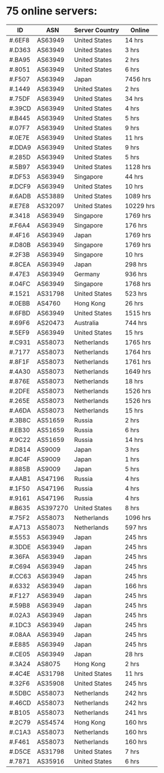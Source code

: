 # 75 online servers:

| ID | ASN | Server Country | Online |
| ------ | ------ | ------ | ------ |
| #.6EF8 | AS63949 | United States | 14 hrs |
| #.D363 | AS63949 | United States | 3 hrs |
| #.BA95 | AS63949 | United States | 2 hrs |
| #.8051 | AS63949 | United States | 6 hrs |
| #.F507 | AS63949 | Japan | 7456 hrs |
| #.1449 | AS63949 | United States | 2 hrs |
| #.75DF | AS63949 | United States | 34 hrs |
| #.39CD | AS63949 | United States | 4 hrs |
| #.B445 | AS63949 | United States | 5 hrs |
| #.07F7 | AS63949 | United States | 9 hrs |
| #.0E7E | AS63949 | United States | 11 hrs |
| #.DDA9 | AS63949 | United States | 9 hrs |
| #.285D | AS63949 | United States | 5 hrs |
| #.5B97 | AS63949 | United States | 1128 hrs |
| #.DF53 | AS63949 | Singapore | 44 hrs |
| #.DCF9 | AS63949 | United States | 10 hrs |
| #.6ADB | AS53889 | United States | 1089 hrs |
| #.E7E8 | AS32097 | United States | 10229 hrs |
| #.3418 | AS63949 | Singapore | 1769 hrs |
| #.F6A4 | AS63949 | Singapore | 176 hrs |
| #.4F16 | AS63949 | Japan | 1769 hrs |
| #.D80B | AS63949 | Singapore | 1769 hrs |
| #.2F3B | AS63949 | Singapore | 10 hrs |
| #.8CEA | AS63949 | Japan | 298 hrs |
| #.47E3 | AS63949 | Germany | 936 hrs |
| #.04FC | AS63949 | Singapore | 1768 hrs |
| #.1521 | AS31798 | United States | 523 hrs |
| #.0EBB | AS4760 | Hong Kong | 26 hrs |
| #.6FBD | AS63949 | United States | 1515 hrs |
| #.69F6 | AS20473 | Australia | 744 hrs |
| #.5EF9 | AS63949 | United States | 15 hrs |
| #.C931 | AS58073 | Netherlands | 1765 hrs |
| #.7177 | AS58073 | Netherlands | 1764 hrs |
| #.8F1F | AS58073 | Netherlands | 1761 hrs |
| #.4A30 | AS58073 | Netherlands | 1649 hrs |
| #.876E | AS58073 | Netherlands | 18 hrs |
| #.2DFE | AS58073 | Netherlands | 1526 hrs |
| #.265E | AS58073 | Netherlands | 1526 hrs |
| #.A6DA | AS58073 | Netherlands | 15 hrs |
| #.3B8C | AS51659 | Russia | 2 hrs |
| #.EB30 | AS51659 | Russia | 6 hrs |
| #.9C22 | AS51659 | Russia | 14 hrs |
| #.D814 | AS9009 | Japan | 3 hrs |
| #.8C4F | AS9009 | Japan | 1 hrs |
| #.885B | AS9009 | Japan | 5 hrs |
| #.AAB1 | AS47196 | Russia | 4 hrs |
| #.1F50 | AS47196 | Russia | 4 hrs |
| #.9161 | AS47196 | Russia | 4 hrs |
| #.B635 | AS397270 | United States | 8 hrs |
| #.75F2 | AS58073 | Netherlands | 1096 hrs |
| #.A713 | AS58073 | Netherlands | 597 hrs |
| #.5553 | AS63949 | Japan | 245 hrs |
| #.3DDE | AS63949 | Japan | 245 hrs |
| #.36FA | AS63949 | Japan | 245 hrs |
| #.C694 | AS63949 | Japan | 245 hrs |
| #.CC63 | AS63949 | Japan | 245 hrs |
| #.6332 | AS63949 | Japan | 166 hrs |
| #.F127 | AS63949 | Japan | 245 hrs |
| #.59B8 | AS63949 | Japan | 245 hrs |
| #.02A3 | AS63949 | Japan | 245 hrs |
| #.1DC3 | AS63949 | Japan | 245 hrs |
| #.08AA | AS63949 | Japan | 245 hrs |
| #.E885 | AS63949 | Japan | 245 hrs |
| #.CE05 | AS63949 | Japan | 28 hrs |
| #.3A24 | AS8075 | Hong Kong | 2 hrs |
| #.4C4E | AS31798 | United States | 11 hrs |
| #.32F6 | AS35908 | United States | 245 hrs |
| #.5DBC | AS58073 | Netherlands | 242 hrs |
| #.46CD | AS58073 | Netherlands | 242 hrs |
| #.B105 | AS58073 | Netherlands | 241 hrs |
| #.2C79 | AS54574 | Hong Kong | 160 hrs |
| #.C1A3 | AS58073 | Netherlands | 160 hrs |
| #.F461 | AS58073 | Netherlands | 160 hrs |
| #.D5CE | AS31798 | United States | 7 hrs |
| #.7871 | AS35916 | United States | 6 hrs |

